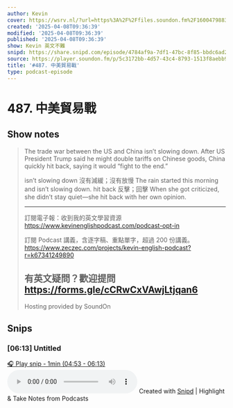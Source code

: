 ```yaml
---
author: Kevin
cover: https://wsrv.nl/?url=https%3A%2F%2Ffiles.soundon.fm%2F1600479883555-b45956e1-8edb-4bec-84f0-9d06a2dfce56.jpeg&w=200&h=200
created: '2025-04-08T09:36:39'
modified: '2025-04-08T09:36:39'
published: '2025-04-08T09:36:39'
show: Kevin 英文不難
snipd: https://share.snipd.com/episode/4784af9a-7df1-47bc-8f85-bbdc6ad23520
source: https://player.soundon.fm/p/5c3172bb-4d57-43c4-8793-1513f8aebb99/episodes/9ae2d58b-23cd-4526-9fbc-65fb694541b9
title: '#487. 中美貿易戰'
type: podcast-episode
---
```


# 487. 中美貿易戰
## Show notes
> The trade war between the US and China isn’t slowing down. After US President Trump said he might double tariffs on Chinese goods, China quickly hit back, saying it would “fight to the end.” 
> 
> isn’t slowing down 沒有減緩；沒有放慢 
> The rain started this morning and isn’t slowing down. 
> hit back 反擊；回擊 
> When she got criticized, she didn’t stay quiet—she hit back with her own opinion. 
> 
> 
> ---- 
> 訂閱電子報：收到我的英文學習資源 
> https://www.kevinenglishpodcast.com/podcast-opt-in  
> 
> 訂閱 Podcast 講義，含逐字稿、重點單字，超過 200 份講義。 
> https://www.zeczec.com/projects/kevin-english-podcast?r=k67341249890  
> 
> 有英文疑問？歡迎提問 
> https://forms.gle/cCRwCxVAwjLtjqan6  
> -- 
> Hosting provided by  SoundOn

## Snips
### [06:13] Untitled
[🎧 Play snip - 1min️ (04:53 - 06:13)](https://share.snipd.com/snip/1dd2d8e8-856e-4703-9f6c-7006e313bc49)
<audio controls> <source src="https://track.fstry.me/p/s2crt5rv/rss.soundon.fm/rssf/5c3172bb-4d57-43c4-8793-1513f8aebb99/feedurl/9ae2d58b-23cd-4526-9fbc-65fb694541b9/rssFileVip.mp3?timestamp=1744145872680#t=04:53,06:13"> </audio>
Created with [Snipd](https://www.snipd.com) | Highlight & Take Notes from Podcasts